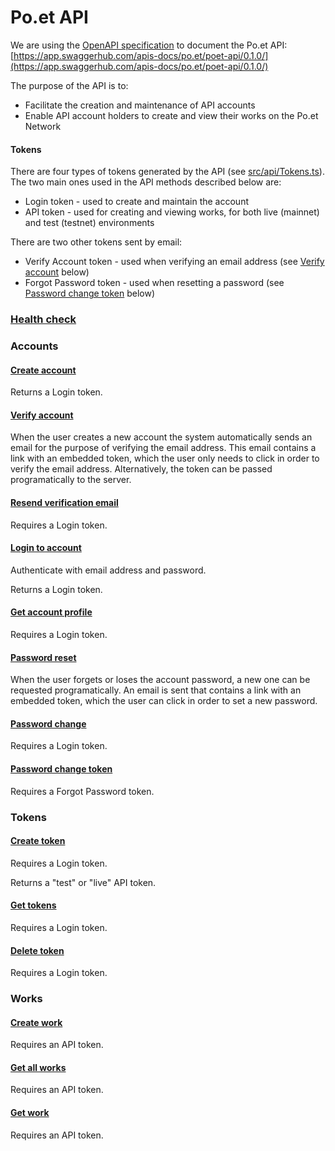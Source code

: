 # Po.et API

We are using the [OpenAPI specification](https://github.com/OAI/OpenAPI-Specification/blob/master/versions/3.0.1.md) to document the Po.et API:  
[https://app.swaggerhub.com/apis-docs/po.et/poet-api/0.1.0/](https://app.swaggerhub.com/apis-docs/po.et/poet-api/0.1.0/)

The purpose of the API is to:
- Facilitate the creation and maintenance of API accounts
- Enable API account holders to create and view their works on the Po.et Network

#### Tokens

There are four types of tokens generated by the API (see [src/api/Tokens.ts](./src/api/Tokens.ts)). The two main ones used in the API methods described below are:
- Login token - used to create and maintain the account
- API token - used for creating and viewing works, for both live (mainnet) and test (testnet) environments

There are two other tokens sent by email:
- Verify Account token - used when verifying an email address (see [Verify account](#verify-account) below)
- Forgot Password token - used when resetting a password (see [Password change token](#password-change-token) below)

### [Health check](https://app.swaggerhub.com/apis-docs/po.et/poet-api/0.1.0#/default/healthCheck)

### Accounts

#### [Create account](https://app.swaggerhub.com/apis-docs/po.et/poet-api/0.1.0#/default/createAccount)

Returns a Login token.

#### [Verify account](https://app.swaggerhub.com/apis-docs/po.et/poet-api/0.1.0#/default/verifyAccount)

When the user creates a new account the system automatically sends an email for the purpose of verifying the email address. This email contains a link with an embedded token, which the user only needs to click in order to verify the email address. Alternatively, the token can be passed programatically to the server.

#### [Resend verification email](https://app.swaggerhub.com/apis-docs/po.et/poet-api/0.1.0#/default/resendVerifyEmail)

Requires a Login token.

#### [Login to account](https://app.swaggerhub.com/apis-docs/po.et/poet-api/0.1.0#/default/loginAccount)

Authenticate with email address and password.

Returns a Login token.

#### [Get account profile](https://app.swaggerhub.com/apis-docs/po.et/poet-api/0.1.0#/default/getProfile)

Requires a Login token.

#### [Password reset](https://app.swaggerhub.com/apis-docs/po.et/poet-api/0.1.0#/default/passwordReset)

When the user forgets or loses the account password, a new one can be requested programatically. An email is sent that contains a link with an embedded token, which the user can click in order to set a new password.

#### [Password change](https://app.swaggerhub.com/apis-docs/po.et/poet-api/0.1.0#/default/passwordChange)

Requires a Login token.

#### [Password change token](https://app.swaggerhub.com/apis-docs/po.et/poet-api/0.1.0#/default/passwordChangeToken)

Requires a Forgot Password token.

### Tokens

#### [Create token](https://app.swaggerhub.com/apis-docs/po.et/poet-api/0.1.0#/default/createToken)

Requires a Login token.

Returns a "test" or "live" API token.

#### [Get tokens](https://app.swaggerhub.com/apis-docs/po.et/poet-api/0.1.0#/default/getTokens)

Requires a Login token.

#### [Delete token](https://app.swaggerhub.com/apis-docs/po.et/poet-api/0.1.0#/default/deleteToken)

Requires a Login token.

### Works

#### [Create work](https://app.swaggerhub.com/apis-docs/po.et/poet-api/0.1.0#/default/createWork)

Requires an API token.

#### [Get all works](https://app.swaggerhub.com/apis-docs/po.et/poet-api/0.1.0#/default/getAllWorks)

Requires an API token.

#### [Get work](https://app.swaggerhub.com/apis-docs/po.et/poet-api/0.1.0#/default/getWork)

Requires an API token.
